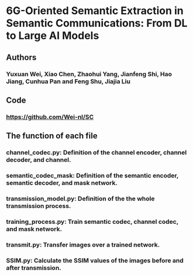 # 6G-Oriented Semantic Extraction in Semantic Communications: From DL to Large AI Models
## Authors
### Yuxuan Wei, Xiao Chen, Zhaohui Yang, Jianfeng Shi, Hao Jiang, Cunhua Pan and Feng Shu, Jiajia Liu
## Code
### https://github.com/Wei-nl/SC

## The function of each file

### channel_codec.py: Definition of the channel encoder, channel decoder, and channel.
### semantic_codec_mask: Definition of the semantic encoder, semantic decoder, and mask network.
### transmission_model.py: Definition of the the whole transmission process.
### training_process.py: Train semantic codec, channel codec, and mask network.
### transmit.py: Transfer images over a trained network.
### SSIM.py: Calculate the SSIM values of the images before and after transmission.
